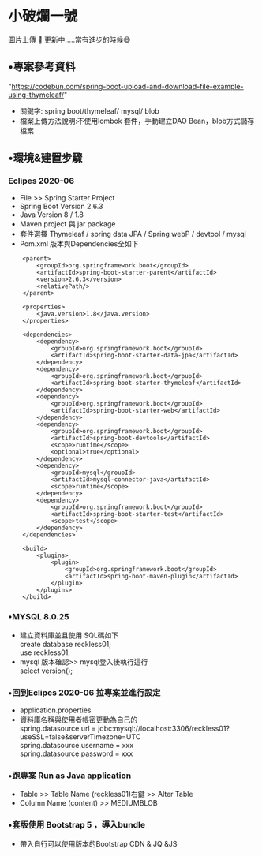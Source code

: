 # 小破爛一號

圖片上傳 :rofl: 更新中.....當有進步的時候:sweat_smile:

## •專案參考資料

"https://codebun.com/spring-boot-upload-and-download-file-example-using-thymeleaf/"

- 關鍵字: spring boot/thymeleaf/ mysql/ blob 
- 檔案上傳方法說明:不使用lombok 套件，手動建立DAO Bean，blob方式儲存檔案
  
## •環境&建置步驟

### Eclipes 2020-06 

- File >> Spring Starter Project  
- Spring Boot Version 2.6.3  
- Java Version 8 / 1.8
- Maven project 與 jar package  
- 套件選擇 Thymeleaf / spring data JPA / Spring webP / devtool / mysql  
- Pom.xml 版本與Dependencies全如下 

```text
	<parent>
		<groupId>org.springframework.boot</groupId>
		<artifactId>spring-boot-starter-parent</artifactId>
		<version>2.6.3</version>
		<relativePath/> 
	</parent>
	
	<properties>
		<java.version>1.8</java.version>
	</properties>
	
	<dependencies>
		<dependency>
			<groupId>org.springframework.boot</groupId>
			<artifactId>spring-boot-starter-data-jpa</artifactId>
		</dependency>
		<dependency>
			<groupId>org.springframework.boot</groupId>
			<artifactId>spring-boot-starter-thymeleaf</artifactId>
		</dependency>
		<dependency>
			<groupId>org.springframework.boot</groupId>
			<artifactId>spring-boot-starter-web</artifactId>
		</dependency>
		<dependency>
			<groupId>org.springframework.boot</groupId>
			<artifactId>spring-boot-devtools</artifactId>
			<scope>runtime</scope>
			<optional>true</optional>
		</dependency>
		<dependency>
			<groupId>mysql</groupId>
			<artifactId>mysql-connector-java</artifactId>
			<scope>runtime</scope>
		</dependency>
		<dependency>
			<groupId>org.springframework.boot</groupId>
			<artifactId>spring-boot-starter-test</artifactId>
			<scope>test</scope>
		</dependency>
	</dependencies>

	<build>
		<plugins>
			<plugin>
				<groupId>org.springframework.boot</groupId>
				<artifactId>spring-boot-maven-plugin</artifactId>
			</plugin>
		</plugins>
	</build>
```

### •MYSQL 8.0.25
- 建立資料庫並且使用 SQL碼如下  
	create database reckless01;  
	use reckless01;
- mysql 版本確認>> mysql登入後執行這行  
	select version();

### •回到Eclipes 2020-06 拉專案並進行設定

- application.properties<br> 
- 資料庫名稱與使用者帳密更動為自己的  
  spring.datasource.url = jdbc:mysql://localhost:3306/reckless01?useSSL=false&serverTimezone=UTC  
  spring.datasource.username = xxx  
  spring.datasource.password = xxx  
 
### •跑專案 Run as Java application

- Table >> Table Name (reckless01)右鍵 >> Alter Table  
- Column Name (content) >> MEDIUMBLOB

### •套版使用 Bootstrap 5 ，導入bundle

- 帶入自行可以使用版本的Bootstrap CDN & JQ &JS
